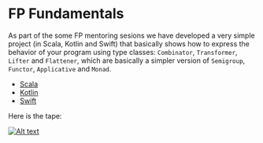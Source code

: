# FP Fundamentals

As part of the some FP mentoring sesions we have developed a very simple project (in Scala, Kotlin and Swift) that basically shows how to express the behavior of your program using type classes: `Combinator`,  `Transformer`, `Lifter` and `Flattener`, which are basically a simpler version of `Semigroup`, `Functor`, `Applicative` and `Monad`.

- [Scala](/scala)
- [Kotlin](/kotlin)
- [Swift](/swift)

Here is the tape:

[![Alt text](https://i.blogs.es/3b66c9/youtube-nuevo-logo/450_1000.png)](https://www.youtube.com/watch?v=95lOLt4hr_8)


